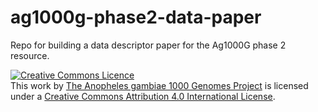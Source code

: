 # ag1000g-phase2-data-paper
Repo for building a data descriptor paper for the Ag1000G phase 2 resource.

<a rel="license" href="http://creativecommons.org/licenses/by/4.0/"><img alt="Creative Commons Licence" style="border-width:0" src="https://i.creativecommons.org/l/by/4.0/88x31.png" /></a><br />This work by <a xmlns:cc="http://creativecommons.org/ns#" href="https://github.com/malariagen/ag1000g-phase2-data-paper" property="cc:attributionName" rel="cc:attributionURL">The Anopheles gambiae 1000 Genomes Project</a> is licensed under a <a rel="license" href="http://creativecommons.org/licenses/by/4.0/">Creative Commons Attribution 4.0 International License</a>.
